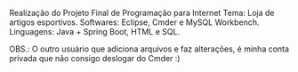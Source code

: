 Realização do Projeto Final de Programação para Internet
Tema: Loja de artigos esportivos.
Softwares: Eclipse, Cmder e MySQL Workbench.
Linguagens: Java + Spring Boot, HTML e SQL.


OBS.: O outro usuário que adiciona arquivos e faz alterações, é minha conta privada que não consigo deslogar do Cmder :)
